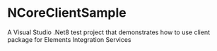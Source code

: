 # NCoreClientSample
A Visual Studio .Net8 test project that demonstrates how to use client package for Elements Integration Services
